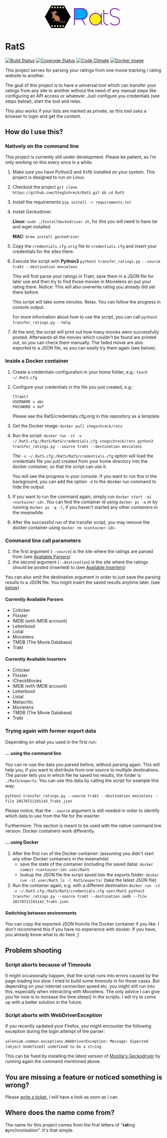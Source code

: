 <p align="center">
  <img src="https://github.com/StegSchreck/RatS/blob/master/RatS/img/RatS.png" width="250px">
</p>

# RatS

[![Build Status](https://travis-ci.org/StegSchreck/RatS.svg?branch=master)](https://travis-ci.org/StegSchreck/RatS)
[![Coverage Status](https://coveralls.io/repos/github/StegSchreck/RatS/badge.svg?branch=master)](https://coveralls.io/github/StegSchreck/RatS?branch=master)
[![Code Climate](https://codeclimate.com/github/StegSchreck/RatS/badges/gpa.svg)](https://codeclimate.com/github/StegSchreck/RatS)
[![Docker image](https://images.microbadger.com/badges/image/stegschreck/rats.svg)](https://microbadger.com/images/stegschreck/rats)

This project serves for parsing your ratings from one movie tracking / rating website to another.

The goal of this project is to have a universal tool which can transfer your ratings from any site to another without 
the need of any manual steps like configuring an API access or whatever. 
Just configure you credentials (see steps below), start the tool and relax.

This also works if your lists are marked as private, as this tool uses a browser to login and get the content.

## How do I use this?

### Natively on the command line

This project is currently still under development. Please be patient, as I'm only working on this every once in a while.

1. Make sure you have Python3 and Xvfb installed on your system.
    This project is designed to run on Linux.
1. Checkout the project
    `git clone https://github.com/StegSchreck/RatS.git && cd RatS`
1. Install the requirements
    `pip install -r requirements.txt`
1. Install Geckodriver 

    **Linux:** `sudo ./InstallGeckodriver.sh`, for this you will need to have tar and wget installed.
    
    **MAC:** `brew install geckodriver`
1. Copy the `credentials.cfg.orig` file to `credentials.cfg` and insert your credentials for the sites there.
1. Execute the script with **Python3**
    `python3 transfer_ratings.py --source trakt --destination movielens`

    This will first parse your ratings in Trakt, save them in a JSON file for later use and then try to find those movies in Movielens an put your rating there. Notice: This will also overwrite rating you already did set there before.

    This script will take some minutes. Relax. You can follow the progress in console output.
    
    For more information about how to use the script, you can call 
    `python3 transfer_ratings.py --help`
1. At the end, the script will print out how many movies were successfully posted. Afterwards all the movies which couldn't be found are printed out, so you can check them manually. The failed movie are also exported to a JSON file, so you can easily try them again (see below).

### Inside a Docker container

1. Create a credentials configuration in your home folder, e.g.: `touch ~/.RatS.cfg`
1. Configure your credentials in the file you just created, e.g.:
    ```
    [Trakt]
    USERNAME = abc
    PASSWORD = def
    ```
    Please see the RatS/credentials.cfg.orig in this repository as a template.
1. Get the Docker image: `docker pull stegschreck/rats`
1. Run the script: `docker run -it -v ~/.RatS.cfg:/RatS/RatS/credentials.cfg stegschreck/rats python3 transfer_ratings.py --source trakt --destination movielens`
    
    The `-v ~/.RatS.cfg:/RatS/RatS/credentials.cfg` option will load the credentials file you just created from your home directory into the docker container, so that the script can use it.
    
    You will see the progress in your console. If you want to run this in the background, you can add the option `-d` to the docker run command to hide the output.
1. If you want to run the command again, simply run `docker start -ai <container-id>`.
    You can find the container id using `docker ps -a` or by running `docker ps -q -l`, if you haven't started any other containers in the meanwhile.
1. After the successful run of the transfer script, you may remove the docker container using `docker rm <container-id>`. 

### Command line call parameters

1. the first argument (`--source`) is the site where the ratings are parsed from (see [Available Parsers](#parsers))
1. the second argument  (`--destination`) is the site where the ratings should be posted (inserted) to (see [Available Inserters](#inserters))

You can also omit the destination argument in order to just save the parsing results to a JSON file. You might insert the saved results anytime later. (see [below](#retry))

<a name="parsers"></a>

#### Currently Available Parsers

* Criticker
* Flixster
* IMDB (with IMDB account)
* Letterboxd
* Listal
* Movielens
* TMDB (The Movie Database)
* Trakt

<a name="inserters"></a>

#### Currently Available Inserters

* Criticker
* Flixster
* iCheckMovies
* IMDB (with IMDB account)
* Letterboxd
* Listal
* Metacritic
* Movielens
* TMDB (The Movie Database)
* Trakt

<a name="retry"></a>

### Trying again with former export data

Depending on what you used in the first run:

#### ... using the command line

You can re-use the data you parsed before, without parsing again. This will help you, if you want to distribute from one source to multiple destinations. The parser tells you in which file he saved his results, the folder is `./RatS/exports`. You can use this data by calling the script for example this way:

`python3 transfer_ratings.py --source trakt --destination movielens --file 20170721191143_Trakt.json`

Please notice, that the `--source` argument is still needed in order to identify which data to use from the file for the inserter.

Furthermore: This section is meant to be used with the native command line version. Docker containers work differently.

#### ... using Docker

1. After the first run of the Docker container: (assuming you didn't start any other Docker containers in the meanwhile)
   * save the state of the container (including the saved data): ```docker commit <container-id> user/RatS```
   * lookup the JSON file the script saved into the exports folder: `docker run -it user/RatS ls -l RatS/exports/` (take the latest JSON file)
1. Run the container again, e.g. with a different destination 
  `docker run -it -v ~/.RatS.cfg:/RatS/RatS/credentials.cfg user/RatS python3 transfer_ratings.py --source trakt --destination imdb --file 20170721191143_Trakt.json`
  
#### Switching between environments
You can copy the exported JSON from/to the Docker container if you like. I don't recommend this if you have no experience with docker. If you have, you already know what to do here ;)

## Problem shooting

### Script aborts because of Timeouts

It might occasionally happen, that the script runs into errors caused by the page loading too slow. I tried to build some timeouts in for these cases. But depending on your internet connection speed etc. you might still run into this, especially when interacting with Movielens. The only advice I can give you for now is to increase the time.sleep() in the scripts. I will try to come up with a better solution in the future.

### Script aborts with WebDriverException

If you recently updated your Firefox, you might encounter the following exception during the login attempt of the parser:

`selenium.common.exceptions.WebDriverException: Message: Expected [object Undefined] undefined to be a string`

This can be fixed by installing the latest version of [Mozilla's Geckodriver](https://github.com/mozilla/geckodriver) by running again the command mentioned above.


## You are missing a feature or noticed something is wrong?

Please [write a ticket](https://github.com/StegSchreck/RatS/issues/new), I will have a look as soon as I can.

## Where does the name come from?

The name for this project comes from the first letters of "**rat**ing **s**ynchronisation". It's that simple.
